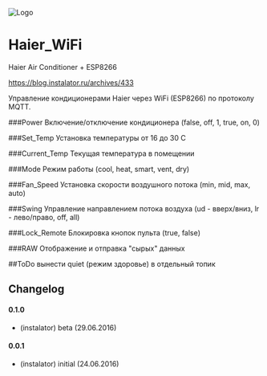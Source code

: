 ![Logo](http://www.haier.com/public/overseas_logo/public/logo30.png)

# Haier_WiFi
Haier Air Conditioner + ESP8266

https://blog.instalator.ru/archives/433

Управление кондиционерами Haier через WiFi (ESP8266) по протоколу MQTT.

###Power
Включение/отключение кондиционера (false, off, 1, true, on, 0)

###Set_Temp
Установка температуры от 16 до 30 C

###Current_Temp
Текущая температура в помещении

###Mode
Режим работы (cool, heat, smart, vent, dry)

###Fan_Speed
Установка скорости воздушного потока (min, mid, max, auto)

###Swing
Управление направлением потока воздуха (ud - вверх/вниз, lr - лево/право, off, all)

###Lock_Remote
Блокировка кнопок пульта (true, false)

###RAW
Отображение и отправка "сырых" данных

##ToDo
вынести quiet (режим здоровье) в отдельный топик
## Changelog

#### 0.1.0
* (instalator) beta (29.06.2016)
 
#### 0.0.1
* (instalator) initial (24.06.2016)
 
